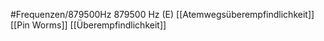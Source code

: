 #Frequenzen/879500Hz
879500 Hz (E)
[[Atemwegsüberempfindlichkeit]]
[[Pin Worms]]
[[Überempfindlichkeit]]